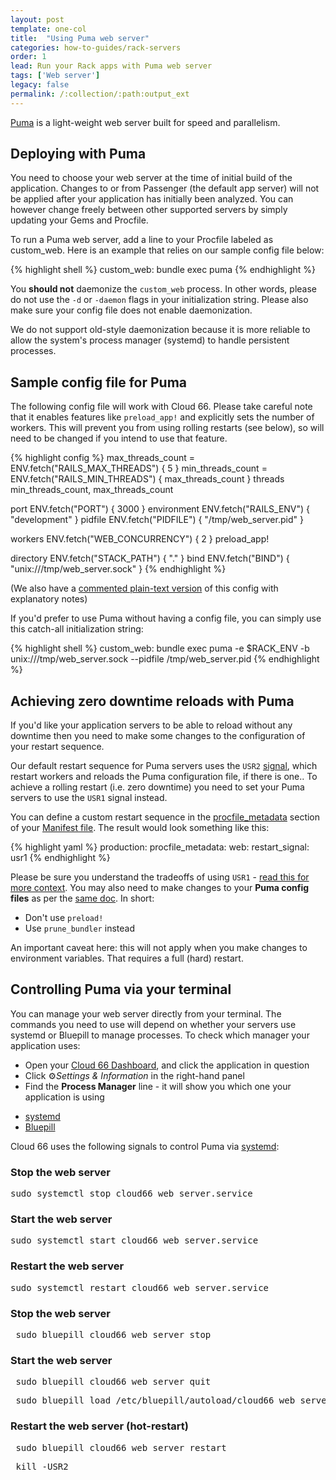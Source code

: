 ```yaml
---
layout: post
template: one-col
title:  "Using Puma web server"
categories: how-to-guides/rack-servers
order: 1
lead: Run your Rack apps with Puma web server
tags: ['Web server']
legacy: false
permalink: /:collection/:path:output_ext
---
```


[Puma](http://puma.io/) is a light-weight web server built for speed and parallelism. 

## Deploying with Puma
You need to choose your web server at the time of initial build of the application. Changes to or from Passenger (the default app server) will not be applied after your application has initially been analyzed. You can however change freely between other supported servers by simply updating your Gems and Procfile.

To run a Puma web server, add a line to your Procfile labeled as custom_web. Here is an example that relies on our sample config file below:

{% highlight shell %}
custom_web: bundle exec puma
{% endhighlight %}

You **should not** daemonize the `custom_web` process. In other words, please do not use the `-d` or `-daemon` flags in your initialization string. Please also make sure your config file does not enable daemonization.

We do not support old-style daemonization because it is more reliable to allow the system's process manager (systemd) to handle persistent processes.

## Sample config file for Puma

The following config file will work with Cloud 66. Please take careful note that it enables features like `preload_app!` and explicitly sets the number of workers. This will prevent you from using rolling restarts (see below), so will need to be changed if you intend to use that feature. 

{% highlight config %}
max_threads_count = ENV.fetch("RAILS_MAX_THREADS") { 5 }
min_threads_count = ENV.fetch("RAILS_MIN_THREADS") { max_threads_count }
threads min_threads_count, max_threads_count

port ENV.fetch("PORT") { 3000 }
environment ENV.fetch("RAILS_ENV") { "development" }
pidfile ENV.fetch("PIDFILE") { "/tmp/web_server.pid" }

workers ENV.fetch("WEB_CONCURRENCY") { 2 }
preload_app!

directory ENV.fetch("STACK_PATH") { "." }
bind ENV.fetch("BIND") { "unix:///tmp/web_server.sock" }
{% endhighlight %}

(We also have a [commented plain-text version](/rails/how-to-guides/rack-servers/puma-config.txt) of this config with explanatory notes)

If you'd prefer to use Puma without having a config file, you can simply use this catch-all initialization string:

{% highlight shell %}
custom_web: bundle exec puma -e $RACK_ENV -b unix:///tmp/web_server.sock --pidfile /tmp/web_server.pid
{% endhighlight %}

## Achieving zero downtime reloads with Puma

If you'd like your application servers to be able to reload without any downtime then you need to make some changes to the configuration of your restart sequence.

Our default restart sequence for Puma servers uses the `USR2` [signal](https://github.com/puma/puma/blob/master/docs/signals.md#puma-signals), which restart workers and reloads the Puma configuration file, if there is one.. To achieve a rolling restart (i.e. zero downtime) you need to set your Puma servers to use the `USR1` signal instead. 

You can define a custom restart sequence in the [procfile_metadata](/rails/how-to-guides/deployment/building-a-manifest-file.html#processes) section of your [Manifest file](/rails/quickstarts/getting-started-with-manifest.html). The result would look something like this:

{% highlight yaml %}
production:
  procfile_metadata:
    web:
      restart_signal: usr1
{% endhighlight %}

Please be sure you understand the tradeoffs of using `USR1` - [read this for more context](https://github.com/puma/puma/blob/master/docs/deployment.md#restarting). You may also need to make changes to your **Puma config files** as per the [same doc](https://github.com/puma/puma/blob/master/docs/deployment.md#restarting). In short:

- Don't use `preload!`
- Use `prune_bundler` instead

<div class="notice"><p>
An important caveat here: this will not apply when you make changes to environment variables. That requires a full (hard) restart.
</p></div>

## Controlling Puma via your terminal


You can manage your web server directly from your terminal. The commands you need to use will depend on whether your servers use systemd or Bluepill to manage processes. To check which manager your application uses:

- Open your [Cloud 66 Dashboard](https://app.cloud66.com/), and click the application in question
- Click ⚙*Settings & Information* in the right-hand panel
- Find the **Process Manager** line - it will show you which one your application is using

<div class="Tabs Tabs--enclosed">
<nav>
<ul class="TabMini js_tabs">
<li class="TabMini-item active">
<a href="#systemd" class="TabMini-link">
systemd
</a>
</li>
<li class="TabMini-item">
<a href="#bluepill" class="TabMini-link">
Bluepill
</a>
</li>
</ul>
</nav>

<section id="systemd" class="Tabs-content js_tab_content">

Cloud 66 uses the following signals to control Puma via <a href="/rails/how-to-guides/deployment/systemd.html">systemd</a>:

<h3>Stop the web server</h3>
<pre class="prettyprint">
sudo systemctl stop cloud66_web_server.service
</pre>

<h3>Start the web server</h3>
<pre class="prettyprint">
sudo systemctl start cloud66_web_server.service
</pre>

<h3>Restart the web server</h3>
<pre class="prettyprint">
sudo systemctl restart cloud66_web_server.service
</pre>

</section>

<section id="bluepill" class="Tabs-content js_tab_content is-hidden">

<h3>Stop the web server</h3>
<pre class="prettyprint"> sudo bluepill cloud66_web_server stop </pre>


<h3>Start the web server</h3>
<pre class="prettyprint"> sudo bluepill cloud66_web_server quit </pre>

<pre class="prettyprint"> sudo bluepill load /etc/bluepill/autoload/cloud66_web_server.pill </pre>

<h3>Restart the web server (hot-restart)</h3>
<pre class="prettyprint"> sudo bluepill cloud66_web_server restart </pre>

<pre class="prettyprint"> kill -USR2 </pre>

</section>
</div>





